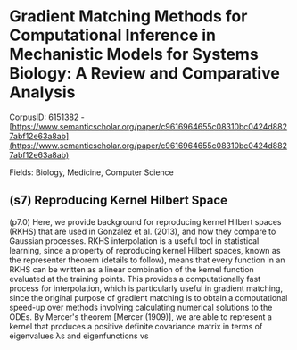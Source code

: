 # Gradient Matching Methods for Computational Inference in Mechanistic Models for Systems Biology: A Review and Comparative Analysis

CorpusID: 6151382 - [https://www.semanticscholar.org/paper/c9616964655c08310bc0424d8827abf12e63a8ab](https://www.semanticscholar.org/paper/c9616964655c08310bc0424d8827abf12e63a8ab)

Fields: Biology, Medicine, Computer Science

## (s7) Reproducing Kernel Hilbert Space
(p7.0) Here, we provide background for reproducing kernel Hilbert spaces (RKHS) that are used in González et al. (2013), and how they compare to Gaussian processes. RKHS interpolation is a useful tool in statistical learning, since a property of reproducing kernel Hilbert spaces, known as the representer theorem (details to follow), means that every function in an RKHS can be written as a linear combination of the kernel function evaluated at the training points. This provides a computationally fast process for interpolation, which is particularly useful in gradient matching, since the original purpose of gradient matching is to obtain a computational speed-up over methods involving calculating numerical solutions to the ODEs. By Mercer's theorem [Mercer (1909)], we are able to represent a kernel that produces a positive definite covariance matrix in terms of eigenvalues λs and eigenfunctions vs
